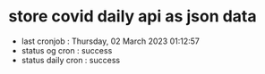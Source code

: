 # store covid daily api as json data

- last cronjob : Thursday, 02 March 2023 01:12:57
- status og cron : success
- status daily cron : success
      
      